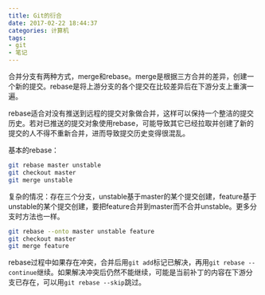 ```yaml
---
title: Git的衍合
date: 2017-02-22 18:44:37
categories: 计算机
tags:
- git
- 笔记
---
```


合并分支有两种方式，merge和rebase。merge是根据三方合并的差异，创建一个新的提交。rebase是将上游分支的各个提交在比较差异后在下游分支上重演一遍。

rebase适合对没有推送到远程的提交对象做合并，这样可以保持一个整洁的提交历史。若对已推送的提交对象使用rebase，可能导致其它已经拉取并创建了新的提交的人不得不重新合并，进而导致提交历史变得很混乱。

基本的rebase：

```bash
git rebase master unstable
git checkout master
git merge unstable
```

复杂的情况：存在三个分支，unstable基于master的某个提交创建，feature基于unstable的某个提交创建，要把feature合并到master而不合并unstable。更多分支时方法也一样。

```bash
git rebase --onto master unstable feature
git checkout master
git merge feature
```

rebase过程中如果存在冲突，合并后用`git add`标记已解决，再用`git rebase --continue`继续。如果解决冲突后仍然不能继续，可能是当前补丁的内容在下游分支已存在，可以用`git rebase --skip`跳过。
